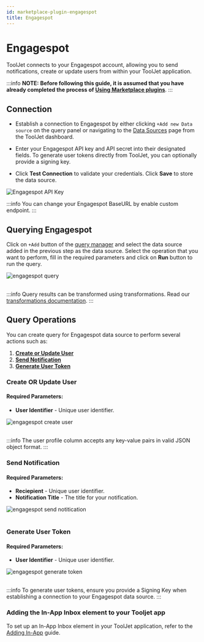 ```yaml
---
id: marketplace-plugin-engagespot
title: Engagespot
---
```


# Engagespot

ToolJet connects to your Engagespot account, allowing you to send notifications, create or update users from within your ToolJet application.

:::info
**NOTE:** **Before following this guide, it is assumed that you have already completed the process of [Using Marketplace plugins](/docs/marketplace/marketplace-overview#using-marketplace-plugins)**.
:::

<div style={{paddingTop:'24px', paddingBottom:'24px'}}>

## Connection

- Establish a connection to Engagespot by either clicking `+Add new Data source` on the query panel or navigating to the [Data Sources](/docs/data-sources/overview/) page from the ToolJet dashboard.

- Enter your Engagespot API key and API secret into their designated fields. To generate user tokens directly from ToolJet, you can optionally provide a signing key.

- Click **Test Connection** to validate your credentials. Click **Save** to store the data source.

<div style={{textAlign: 'center'}}>
    <img style={{ border:'0', marginBottom:'15px', borderRadius:'5px', boxShadow: '0px 1px 3px rgba(0, 0, 0, 0.2)' }} className="screenshot-full" src="/img/marketplace/plugins/engagespot/engagespot_install.png" alt="Engagespot API Key" />
</div>


:::info
You can change your Engagespot BaseURL by enable custom endpoint.
:::

</div>

<div style={{paddingTop:'24px', paddingBottom:'24px'}}>

## Querying Engagespot

Click on `+Add` button of the [query manager](/docs/app-builder/query-panel/#add) and select the data source added in the previous step as the data source. Select the operation that you want to perform, fill in the required parameters and click on **Run** button to run the query.

<div style={{textAlign: 'center'}}>

<img className="screenshot-full" src="/img/marketplace/plugins/engagespot/engagespot_query.png" alt="engagespot query" />

</div>

<br/>

:::info
Query results can be transformed using transformations. Read our [transformations documentation](/docs/tutorial/transformations).
:::

</div>

<div style={{paddingTop:'24px', paddingBottom:'24px'}}>

## Query Operations

You can create query for Engagespot data source to perform several actions such as:
  1. **[Create or Update User](#create-or-update-user)**
  2. **[Send Notification](#send-notification)**
  3. **[Generate User Token](#generate-user-token)** 

</div>

<div style={{paddingTop:'24px', paddingBottom:'24px'}}>

### Create OR Update User

  #### Required Parameters:
  - **User Identifier** - Unique user identifier.

<div style={{textAlign: 'center'}}>
<img className="screenshot-full" src="/img/marketplace/plugins/engagespot/create_user.png" alt="engagespot create user" />
</div>
<br/>

:::info
The user profile column accepts any key-value pairs in valid JSON object format.
:::

</div>

<div style={{paddingTop:'24px', paddingBottom:'24px'}}>

### Send Notification

  #### Required Parameters:
  - **Reciepient** - Unique user identifier. 
  - **Notification Title** - The title for your notification.

<div style={{textAlign: 'center'}}>
<img style={{ border:'0', marginBottom:'15px', borderRadius:'5px', boxShadow: '0px 1px 3px rgba(0, 0, 0, 0.2)' }} className="screenshot-full" src="/img/marketplace/plugins/engagespot/send_notification.png" alt="engagespot send notitication"/>
</div>
<br/>

</div>

<div style={{paddingTop:'24px', paddingBottom:'24px'}}>

### Generate User Token

  #### Required Parameters:
  - **User Identifier** - Unique user identifier.

<div style={{textAlign: 'center'}}>
<img className="screenshot-full" src="/img/marketplace/plugins/engagespot/generate_token.png" alt="engagespot generate token" />
</div>
<br/>

:::info
To generate user tokens, ensure you provide a Signing Key when establishing a connection to your Engagespot data source.
:::

</div>

<div style={{paddingTop:'24px', paddingBottom:'24px'}}>

### Adding the In-App Inbox element to your Tooljet app
   To set up an In-App Inbox element in your ToolJet application, refer to the [Adding In-App](https://docs.engagespot.co/docs/plugins/tooljet/adding-the-inbox-component) guide.

</div>